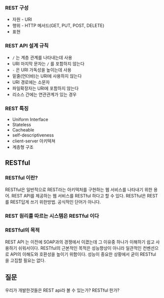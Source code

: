 ### REST 구성

- 자원 - URI
- 행위 - HTTP 메서드(GET, PUT, POST, DELETE)
- 표현

### REST API 설계 규칙

- `/` 는 계층 관계를 나타내는데 사용
- URI 마지막 문자는 `/` 를 포함하지  않는다
- `-` 은 URI 가독성을 높이는데 사용
- 밑줄(언더바)는 URI에 사용하지 않는다
- URI 경로에는 소문자
- 파일확장자는 URI에 포함하지 않는다
- 리소스  간에는 연관관계가 있는 경우

### REST 특징

- Uniform Interface
- Stateless
- Cacheable
- self-descriptiveness
- client-server 아키텍쳐
- 계층형 구조

## RESTful

### RESTful 이란?

RESTful은 일반적으로 REST라는 아키텍처를 구현하는 웹 서비스를 나타내기 위한 용어. REST API를 제공하는 웹 서비스를 RESTful 하다고 할 수 있다. RESTful은 REST를 REST답게 쓰기 위한방법. 공식적인 단어가 아니다.

### REST 원리를 따르는 시스템은 RESTful 이다

### RESTful의 목적

REST API 는 이전에 SOAP과의 경쟁에서 이겼는데 그 이유중 하나가 이해하기 쉽고 사용하기 쉬워서이다. RESTful의 근본적인 목적은 성능향상이 아니라 일관적인 컨벤션으로 API의 이해도와 호환성을 높이기 위함이다. 성능이 중요한 상황에서 굳이 RESTful을 고집할 필요는 없다.

## 질문
우리가 개발한것들은 REST api라 볼 수 있는가? RESTful 한가?